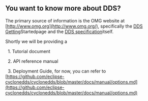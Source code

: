 ## You want to know more about DDS?


The primary source of information is the OMG website at [http://www.omg.org](http://www.omg.org/), specifically the [DDS Getting](http://www.omg.org/gettingstarted/omg_idl.htm)Startedpage and the [DDS specification](http://www.omg.org/spec/DDS/)itself.

Shortly we will be providing a

&nbsp; 1. Tutorial document

&nbsp; 2. API reference manual

&nbsp; 3. Deployment Guide, for now, you can refer to [https://github.com/eclipse-cyclonedds/cyclonedds/blob/master/docs/manual/options.md](https://github.com/eclipse-cyclonedds/cyclonedds/blob/master/docs/manual/options.md)